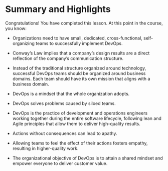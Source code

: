 # Summary and Highlights
Congratulations! You have completed this lesson. At this point in the course, you know:  

- Organizations need to have small, dedicated, cross-functional, self-organizing teams to successfully implement DevOps. 

- Conway’s Law implies that a company’s design results are a direct reflection of the company’s communication structure. 

- Instead of the traditional structure organized around technology, successful DevOps teams should be organized around business domains. Each team should have its own mission that aligns with a business domain. 

- DevOps is a mindset that the whole organization adopts. 

- DevOps solves problems caused by siloed teams. 

- DevOps is the practice of development and operations engineers working together during the entire software lifecycle, following lean and Agile principles that allow them to deliver high-quality results. 

- Actions without consequences can lead to apathy. 

- Allowing teams to feel the effect of their actions fosters empathy, resulting in higher-quality work. 

- The organizational objective of DevOps is to attain a shared mindset and empower everyone to deliver customer value. 